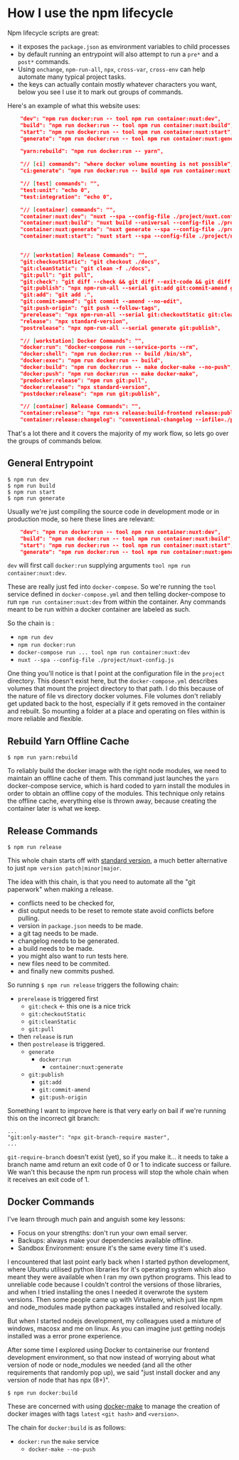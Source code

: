 # How I use the npm lifecycle

Npm lifecycle scripts are great:

* it exposes the `package.json` as environment variables to child processes
* by default running an entrypoint will also attempt to run a `pre*` and a `post*` commands.
* Using `onchange`, `npm-run-all`, `npx`, `cross-var`, `cross-env` can help automate many typical project tasks.
* the keys can actually contain mostly whatever characters you want, below you see I use it to mark out groups of commands.



Here's an example of what this website uses:
```json
    "dev": "npm run docker:run -- tool npm run container:nuxt:dev",
    "build": "npm run docker:run -- tool npm run container:nuxt:build",
    "start": "npm run docker:run -- tool npm run container:nuxt:start",
    "generate": "npm run docker:run -- tool npm run container:nuxt:generate",

    "yarn:rebuild": "npm run docker:run -- yarn",

    "// [ci] commands": "where docker volume mounting is not possible",
    "ci:generate": "npm run docker:run -- build npm run container:nuxt:generate",

    "// [test] commands": "",
    "test:unit": "echo 0",
    "test:integration": "echo 0",

    "// [container] commands": "",
    "container:nuxt:dev": "nuxt --spa --config-file ./project/nuxt.config.js",
    "container:nuxt:build": "nuxt build --universal --config-file ./project/nuxt.config.js",
    "container:nuxt:generate": "nuxt generate --spa --config-file ./project/nuxt.config.js",
    "container:nuxt:start": "nuxt start --spa --config-file ./project/nuxt.config.js",


    "// [workstation] Release Commands": "",
    "git:checkoutStatic": "git checkout ./docs",
    "git:cleanStatic": "git clean -f ./docs",
    "git:pull": "git pull",
    "git:check": "git diff --check && git diff --exit-code && git diff --cached --exit-code",
    "git:publish": "npx npm-run-all --serial git:add git:commit-amend git:push-origin",
    "git:add": "git add .",
    "git:commit-amend": "git commit --amend --no-edit",
    "git:push-origin": "git push --follow-tags",
    "prerelease": "npx npm-run-all --serial git:checkoutStatic git:cleanStatic git:pull",
    "release": "npx standard-version",
    "postrelease": "npx npm-run-all --serial generate git:publish",

    "// [workstation] Docker Commands": "",
    "docker:run": "docker-compose run --service-ports --rm",
    "docker:shell": "npm run docker:run -- build /bin/sh",
    "docker:exec": "npm run docker:run -- build",
    "docker:build": "npm run docker:run -- make docker-make --no-push",
    "docker:push": "npm run docker:run -- make docker-make",
    "predocker:release": "npm run git:pull",
    "docker:release": "npx standard-version",
    "postdocker:release": "npm run git:publish",

    "// [container] Release Commands": "",
    "container:release": "npx run-s release:build-frontend release:publish-styleguide",
    "container:release:changelog": "conventional-changelog --infile=./project/CHANGELOG.md"
```

That's a lot there and it covers the majority of my work flow, so lets go over the groups of commands below.

## General Entrypoint

```
$ npm run dev
$ npm run build
$ npm run start
$ npm run generate
```

Usually we're just compiling the source code in development mode or in production mode, so here these lines are relevant:

```json
    "dev": "npm run docker:run -- tool npm run container:nuxt:dev",
    "build": "npm run docker:run -- tool npm run container:nuxt:build",
    "start": "npm run docker:run -- tool npm run container:nuxt:start",
    "generate": "npm run docker:run -- tool npm run container:nuxt:generate",
```

`dev` will first call `docker:run` supplying arguments `tool npm run container:nuxt:dev`.

These are really just fed into `docker-compose`. So we're running the `tool` service defined in `docker-compose.yml` and then telling docker-compose to run `npm run container:nuxt:dev` from within the container. Any commands meant to be run within a docker container are labeled as such.

So the chain is :

- `npm run dev`
- `npm run docker:run`
- `docker-compose run ... tool npm run container:nuxt:dev`
- `nuxt --spa --config-file ./project/nuxt-config.js`

One thing you'll notice is that I point at the configuration file in the `project` directory. This doesn't exist here, but the `docker-compose.yml` describes volumes that mount the project directory to that path. I do this because of the nature of file vs directory docker volumes. File volumes don't reliably get updated back to the host, especially if it gets removed in the container and rebuilt. So mounting a folder at a place and operating on files within is more reliable and flexible.

## Rebuild Yarn Offline Cache

`$ npm run yarn:rebuild`

To reliably build the docker image with the right node modules, we need to maintain an offline cache of them. This command just launches the `yarn` docker-compose service, which is hard coded to yarn install the modules in order to obtain an offline copy of the modules. This technique only retains the offline cache, everything else is thrown away, because creating the container later is what we keep.

## Release Commands

`$ npm run release`

This whole chain starts off with [standard version](https://www.npmjs.com/package/standard-version), a much better alternative to just `npm version patch|minor|major`.

The idea with this chain, is that you need to automate all the "git paperwork" when making a release.

- conflicts need to be checked for,
- dist output needs to be reset to remote state avoid conflicts before pulling.
- version in `package.json` needs to be made.
- a git tag needs to be made.
- changelog needs to be generated.
- a build needs to be made.
- you might also want to run tests here.
- new files need to be commited.
- and finally new commits pushed.

So running `$ npm run release` triggers the following chain:

- `prerelease` is triggered first
    + `git:check` <- this one is a nice trick
    + `git:checkoutStatic`
    + `git:cleanStatic`
    + `git:pull`
- then `release` is run
- then `postrelease` is triggered.
    + `generate`
        + `docker:run`
            + `container:nuxt:generate`
    + `git:publish`
        + `git:add`
        + `git:commit-amend`
        + `git:push-origin`

Something I want to improve here is that very early on bail if we're running this on the incorrect git branch:

```
...
"git:only-master": "npx git-branch-require master",
...
```
`git-require-branch` doesn't exist (yet), so if you make it... it needs to take a branch name amd return an exit code of 0 or 1 to indicate success or failure. We wan't this because the npm run process will stop the whole chain when it receives an exit code of 1.


## Docker Commands

I've learn through much pain and anguish some key lessons:

- Focus on your strengths: don't run your own email server.
- Backups: always make your dependencies available offline.
- Sandbox Environment: ensure it's the same every time it's used.

I encountered that last point early back when I started python development, where Ubuntu utilised python libraries for it's operating system which also meant they were available when I ran my own python programs. This lead to unreliable code because I couldn't control the versions of those libraries, and when I tried installing the ones I needed it overwrote the system versions. Then some people came up with Virtualenv, which just like npm and node_modules made python packages installed and resolved locally.

But when I started nodejs development, my colleagues used a mixture of windows, macosx and me on linux. As you can imagine just getting nodejs installed was a error prone experience.

After some time I explored using Docker to containerise our frontend development environment, so that now instead of worrying about what version of node or node_modules we needed (and all the other requirements that randomly pop up), we said "just install docker and any version of node that has npx (8+)".

`$ npm run docker:build`

These are concerned with using [docker-make](https://github.com/CtripCloud/docker-make) to manage the creation of docker images with tags `latest` `<git hash>` and `<version>`.

The chain for `docker:build` is as follows:

- `docker:run` the `make` service
    + `docker-make --no-push`
